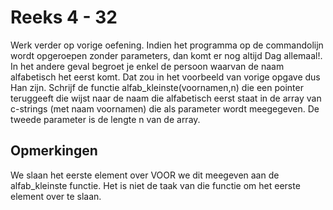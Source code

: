 # Reeks 4 - 32
Werk verder op vorige oefening. Indien het programma op de commandolijn wordt opgeroepen zonder parameters, dan
komt er nog altijd Dag allemaal!. In het andere geval begroet je enkel de persoon waarvan de naam alfabetisch het
eerst komt. Dat zou in het voorbeeld van vorige opgave dus Han zijn. Schrijf de functie alfab_kleinste(voornamen,n)
die een pointer teruggeeft die wijst naar de naam die alfabetisch eerst staat in de array van c-strings
(met naam voornamen) die als parameter wordt meegegeven. De tweede parameter is de lengte n van de array.

## Opmerkingen

We slaan het eerste element over VOOR we dit meegeven aan de alfab_kleinste functie. Het is niet de taak van die functie om het eerste element over te slaan.


